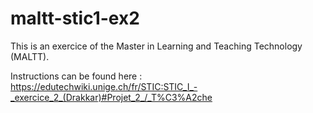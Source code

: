 # maltt-stic1-ex2

This is an exercice of the Master in Learning and Teaching Technology (MALTT).

Instructions can be found here : https://edutechwiki.unige.ch/fr/STIC:STIC_I_-_exercice_2_(Drakkar)#Projet_2_/_T%C3%A2che
